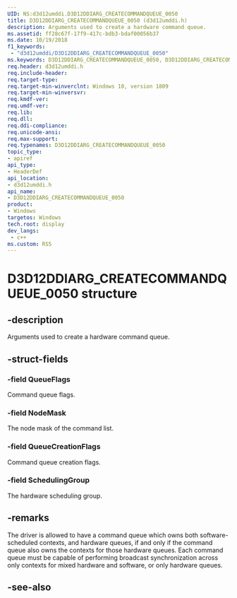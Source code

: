```yaml
---
UID: NS:d3d12umddi.D3D12DDIARG_CREATECOMMANDQUEUE_0050
title: D3D12DDIARG_CREATECOMMANDQUEUE_0050 (d3d12umddi.h)
description: Arguments used to create a hardware command queue.
ms.assetid: ff28c67f-17f9-417c-bdb3-bdaf00056b37
ms.date: 10/19/2018
f1_keywords:
 - "d3d12umddi/D3D12DDIARG_CREATECOMMANDQUEUE_0050"
ms.keywords: D3D12DDIARG_CREATECOMMANDQUEUE_0050, D3D12DDIARG_CREATECOMMANDQUEUE_0050, 
req.header: d3d12umddi.h
req.include-header:
req.target-type:
req.target-min-winverclnt: Windows 10, version 1809
req.target-min-winversvr:
req.kmdf-ver:
req.umdf-ver:
req.lib:
req.dll:
req.ddi-compliance:
req.unicode-ansi:
req.max-support:
req.typenames: D3D12DDIARG_CREATECOMMANDQUEUE_0050
topic_type: 
- apiref
api_type: 
- HeaderDef
api_location: 
- d3d12umddi.h
api_name: 
- D3D12DDIARG_CREATECOMMANDQUEUE_0050
product:
- Windows
targetos: Windows
tech.root: display
dev_langs:
 - c++
ms.custom: RS5
---
```


# D3D12DDIARG_CREATECOMMANDQUEUE_0050 structure

## -description

Arguments used to create a hardware command queue.

## -struct-fields

### -field QueueFlags

Command queue flags.

### -field NodeMask

The node mask of the command list.

### -field QueueCreationFlags

Command queue creation flags.

### -field SchedulingGroup
 
The hardware scheduling group.

## -remarks

The driver is allowed to have a command queue which owns both software-scheduled contexts, and hardware queues, if and only if the command queue also owns the contexts for those hardware queues. Each command queue must be capable of performing broadcast synchronization across only contexts for mixed hardware and software, or only hardware queues.

## -see-also
